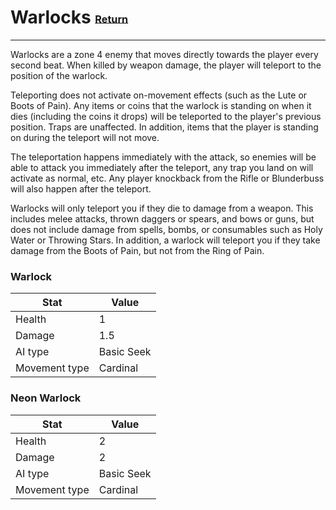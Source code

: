 # Warlocks <small><sub><sup>[Return](./)</sup></sub></small>
---

Warlocks are a zone 4 enemy that moves directly towards the player every second beat. When killed by weapon damage, the player will teleport to the position of the warlock.

Teleporting does not activate on-movement effects (such as the Lute or Boots of Pain). Any items or coins that the warlock is standing on when it dies (including the coins it drops) will be teleported to the player's previous position. Traps are unaffected. In addition, items that the player is standing on during the teleport will not move. 

The teleportation happens immediately with the attack, so enemies will be able to attack you immediately after the teleport, any trap you land on will activate as normal, etc. Any player knockback from the Rifle or Blunderbuss will also happen after the teleport.

Warlocks will only teleport you if they die to damage from a weapon. This includes melee attacks, thrown daggers or spears, and bows or guns, but does not include damage from spells, bombs, or consumables such as Holy Water or Throwing Stars. In addition, a warlock will teleport you if they take damage from the Boots of Pain, but not from the Ring of Pain.

### Warlock
|Stat|Value|
|---|---|
|Health|1|
|Damage|1.5|
|AI type|Basic Seek|
|Movement type|Cardinal|

### Neon Warlock
|Stat|Value|
|---|---|
|Health|2|
|Damage|2|
|AI type|Basic Seek|
|Movement type|Cardinal|
